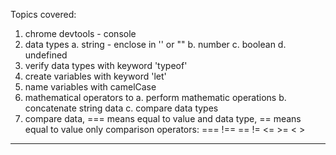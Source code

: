 Topics covered:
1. chrome devtools - console
2. data types
    a. string - enclose in '' or ""
    b. number
    c. boolean
    d. undefined
3. verify data types with keyword 'typeof'
4. create variables with keyword 'let'
5. name variables with camelCase
6. mathematical operators to
    a. perform mathematic operations
    b. concatenate string data
    c. compare data types
7. compare data, === means equal to value and data type, == means equal to value only
    comparison operators:
        ===
        !==
        ==
        !=
        <=
        >=
        <
        >


---------------------------------




